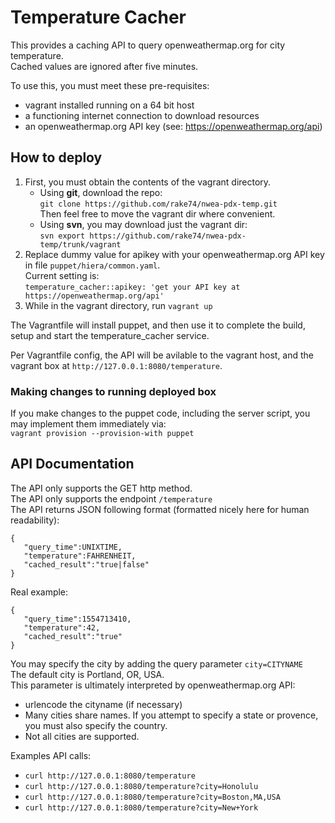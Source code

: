 # Temperature Cacher

This provides a caching API to query openweathermap.org for city temperature.  
Cached values are ignored after five minutes.

To use this, you must meet these pre-requisites:
* vagrant installed running on a 64 bit host
* a functioning internet connection to download resources
* an openweathermap.org API key (see: https://openweathermap.org/api)

## How to deploy ##

1. First, you must obtain the contents of the vagrant directory.
    * Using **git**, download the repo:  
  `git clone https://github.com/rake74/nwea-pdx-temp.git`  
  Then feel free to move the vagrant dir where convenient.
    * Using **svn**, you may download just the vagrant dir:  
  `svn export https://github.com/rake74/nwea-pdx-temp/trunk/vagrant`
2. Replace dummy value for apikey with your openweathermap.org API key in file `puppet/hiera/common.yaml`.  
  Current setting is:  
  `temperature_cacher::apikey: 'get your API key at https://openweathermap.org/api'`
3. While in the vagrant directory, run `vagrant up`

The Vagrantfile will install puppet, and then use it to complete the build, setup and start the temperature_cacher service.

Per Vagrantfile config, the API will be avilable to the vagrant host, and the vagrant box at `http://127.0.0.1:8080/temperature`.

### Making changes to running deployed box ###

If you make changes to the puppet code, including the server script, you may implement them immediately via:  
`vagrant provision --provision-with puppet`

## API Documentation ##

The API only supports the GET http method.  
The API only supports the endpoint `/temperature`  
The API returns JSON following format (formatted nicely here for human readability):
```
{  
   "query_time":UNIXTIME,
   "temperature":FAHRENHEIT,
   "cached_result":"true|false"
}
```
Real example:
```
{  
   "query_time":1554713410,
   "temperature":42,
   "cached_result":"true"
}
```
You may specify the city by adding the query parameter `city=CITYNAME`  
The default city is Portland, OR, USA.  
This parameter is ultimately interpreted by openweathermap.org API:
* urlencode the cityname (if necessary)  
* Many cities share names. If you attempt to specify a state or provence, you must also specify the country.
* Not all cities are supported.

Examples API calls:
* `curl http://127.0.0.1:8080/temperature`
* `curl http://127.0.0.1:8080/temperature?city=Honolulu`
* `curl http://127.0.0.1:8080/temperature?city=Boston,MA,USA`
* `curl http://127.0.0.1:8080/temperature?city=New+York`
